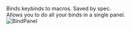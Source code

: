 Binds keybinds to macros. Saved by spec.<br>
Allows you to do all your binds in a single panel.<br>
![BindPanel](https://cdn-wow.mmoui.com/preview/pvw76973.png)
